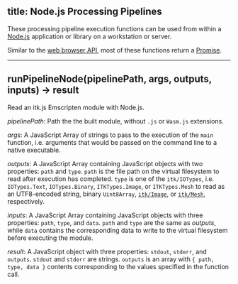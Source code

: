 title: Node.js Processing Pipelines
---

These processing pipeline execution functions can be used from within a [Node.js](https://nodejs.org/) application or library on a workstation or server.

Similar to the [web browser API](./browser_pipelines.html), most of these functions return a [Promise](https://developer.mozilla.org/en-US/docs/Web/JavaScript/Reference/Global_Objects/Promise).

---

## runPipelineNode(pipelinePath, args, outputs, inputs) -> result

Read an itk.js Emscripten module with Node.js.

*pipelinePath*: Path the the built module, without `.js` or `Wasm.js` extensions.

*args*:         A JavaScript Array of strings to pass to the execution of the `main` function, i.e. arguments that would be passed on the command line to a native executable.

*outputs*:      A JavaScript Array containing JavaScript objects with two properties: `path` and `type`.
                `path` is the file path on the virtual filesystem to read after execution has completed.
                `type` is one of the `itk/IOTypes`, i.e. `IOTypes.Text`, `IOTypes.Binary`, `ITKTypes.Image`, or `ITKTypes.Mesh` to read as an UTF8-encoded string, binary `Uint8Array`, [`itk/Image`](./Image.html), or [`itk/Mesh`](./Mesh.html), respectively.

*inputs*:       A JavaScript Array containing JavaScript objects with three properties: `path`, `type`, and `data`.
                `path` and `type` are the same as *outputs*, while `data` contains the corresponding data to write to the virtual filesystem before executing the module.

*result*:       A JavaScript object with three properties: `stdout`, `stderr`, and `outputs`.
                `stdout` and `stderr` are strings. `outputs` is an array with `{ path, type, data }` contents corresponding to the values specified in the function call.
